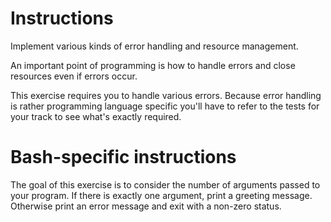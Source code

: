 # Instructions
Implement various kinds of error handling and resource management.

An important point of programming is how to handle errors and close resources even if errors occur.

This exercise requires you to handle various errors. Because error handling is rather programming language specific 
you'll have to refer to the tests for your track to see what's exactly required.

# Bash-specific instructions
The goal of this exercise is to consider the number of arguments passed to your program. If there is exactly one argument, print a greeting message. 
Otherwise print an error message and exit with a non-zero status.
